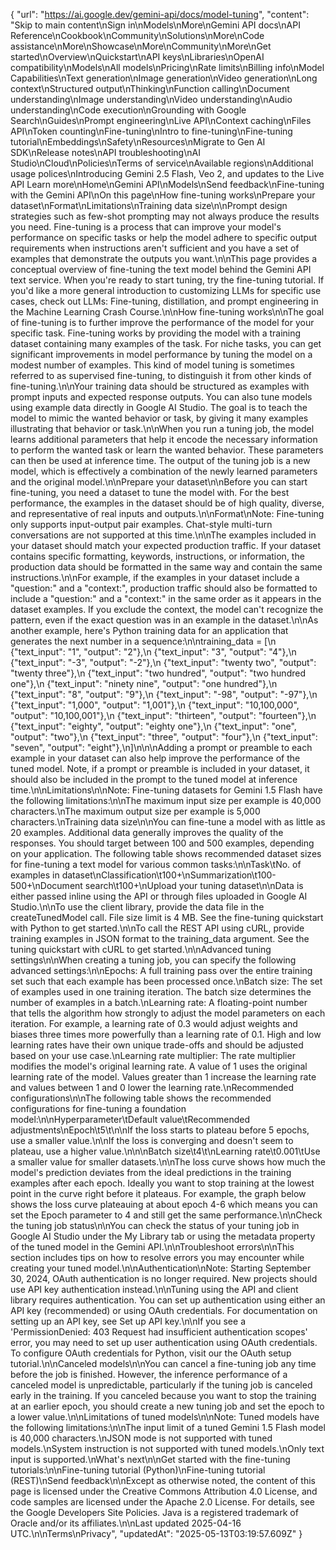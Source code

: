 {
  "url": "https://ai.google.dev/gemini-api/docs/model-tuning",
  "content": "Skip to main content\nSign in\nModels\nMore\nGemini API docs\nAPI Reference\nCookbook\nCommunity\nSolutions\nMore\nCode assistance\nMore\nShowcase\nMore\nCommunity\nMore\nGet started\nOverview\nQuickstart\nAPI keys\nLibraries\nOpenAI compatibility\nModels\nAll models\nPricing\nRate limits\nBilling info\nModel Capabilities\nText generation\nImage generation\nVideo generation\nLong context\nStructured output\nThinking\nFunction calling\nDocument understanding\nImage understanding\nVideo understanding\nAudio understanding\nCode execution\nGrounding with Google Search\nGuides\nPrompt engineering\nLive API\nContext caching\nFiles API\nToken counting\nFine-tuning\nIntro to fine-tuning\nFine-tuning tutorial\nEmbeddings\nSafety\nResources\nMigrate to Gen AI SDK\nRelease notes\nAPI troubleshooting\nAI Studio\nCloud\nPolicies\nTerms of service\nAvailable regions\nAdditional usage polices\nIntroducing Gemini 2.5 Flash, Veo 2, and updates to the Live API Learn more\nHome\nGemini API\nModels\nSend feedback\nFine-tuning with the Gemini API\nOn this page\nHow fine-tuning works\nPrepare your dataset\nFormat\nLimitations\nTraining data size\n\nPrompt design strategies such as few-shot prompting may not always produce the results you need. Fine-tuning is a process that can improve your model's performance on specific tasks or help the model adhere to specific output requirements when instructions aren't sufficient and you have a set of examples that demonstrate the outputs you want.\n\nThis page provides a conceptual overview of fine-tuning the text model behind the Gemini API text service. When you're ready to start tuning, try the fine-tuning tutorial. If you'd like a more general introduction to customizing LLMs for specific use cases, check out LLMs: Fine-tuning, distillation, and prompt engineering in the Machine Learning Crash Course.\n\nHow fine-tuning works\n\nThe goal of fine-tuning is to further improve the performance of the model for your specific task. Fine-tuning works by providing the model with a training dataset containing many examples of the task. For niche tasks, you can get significant improvements in model performance by tuning the model on a modest number of examples. This kind of model tuning is sometimes referred to as supervised fine-tuning, to distinguish it from other kinds of fine-tuning.\n\nYour training data should be structured as examples with prompt inputs and expected response outputs. You can also tune models using example data directly in Google AI Studio. The goal is to teach the model to mimic the wanted behavior or task, by giving it many examples illustrating that behavior or task.\n\nWhen you run a tuning job, the model learns additional parameters that help it encode the necessary information to perform the wanted task or learn the wanted behavior. These parameters can then be used at inference time. The output of the tuning job is a new model, which is effectively a combination of the newly learned parameters and the original model.\n\nPrepare your dataset\n\nBefore you can start fine-tuning, you need a dataset to tune the model with. For the best performance, the examples in the dataset should be of high quality, diverse, and representative of real inputs and outputs.\n\nFormat\nNote: Fine-tuning only supports input-output pair examples. Chat-style multi-turn conversations are not supported at this time.\n\nThe examples included in your dataset should match your expected production traffic. If your dataset contains specific formatting, keywords, instructions, or information, the production data should be formatted in the same way and contain the same instructions.\n\nFor example, if the examples in your dataset include a \"question:\" and a \"context:\", production traffic should also be formatted to include a \"question:\" and a \"context:\" in the same order as it appears in the dataset examples. If you exclude the context, the model can't recognize the pattern, even if the exact question was in an example in the dataset.\n\nAs another example, here's Python training data for an application that generates the next number in a sequence:\n\ntraining_data = [\n  {\"text_input\": \"1\", \"output\": \"2\"},\n  {\"text_input\": \"3\", \"output\": \"4\"},\n  {\"text_input\": \"-3\", \"output\": \"-2\"},\n  {\"text_input\": \"twenty two\", \"output\": \"twenty three\"},\n  {\"text_input\": \"two hundred\", \"output\": \"two hundred one\"},\n  {\"text_input\": \"ninety nine\", \"output\": \"one hundred\"},\n  {\"text_input\": \"8\", \"output\": \"9\"},\n  {\"text_input\": \"-98\", \"output\": \"-97\"},\n  {\"text_input\": \"1,000\", \"output\": \"1,001\"},\n  {\"text_input\": \"10,100,000\", \"output\": \"10,100,001\"},\n  {\"text_input\": \"thirteen\", \"output\": \"fourteen\"},\n  {\"text_input\": \"eighty\", \"output\": \"eighty one\"},\n  {\"text_input\": \"one\", \"output\": \"two\"},\n  {\"text_input\": \"three\", \"output\": \"four\"},\n  {\"text_input\": \"seven\", \"output\": \"eight\"},\n]\n\n\nAdding a prompt or preamble to each example in your dataset can also help improve the performance of the tuned model. Note, if a prompt or preamble is included in your dataset, it should also be included in the prompt to the tuned model at inference time.\n\nLimitations\n\nNote: Fine-tuning datasets for Gemini 1.5 Flash have the following limitations:\n\nThe maximum input size per example is 40,000 characters.\nThe maximum output size per example is 5,000 characters.\nTraining data size\n\nYou can fine-tune a model with as little as 20 examples. Additional data generally improves the quality of the responses. You should target between 100 and 500 examples, depending on your application. The following table shows recommended dataset sizes for fine-tuning a text model for various common tasks:\n\nTask\tNo. of examples in dataset\nClassification\t100+\nSummarization\t100-500+\nDocument search\t100+\nUpload your tuning dataset\n\nData is either passed inline using the API or through files uploaded in Google AI Studio.\n\nTo use the client library, provide the data file in the createTunedModel call. File size limit is 4 MB. See the fine-tuning quickstart with Python to get started.\n\nTo call the REST API using cURL, provide training examples in JSON format to the training_data argument. See the tuning quickstart with cURL to get started.\n\nAdvanced tuning settings\n\nWhen creating a tuning job, you can specify the following advanced settings:\n\nEpochs: A full training pass over the entire training set such that each example has been processed once.\nBatch size: The set of examples used in one training iteration. The batch size determines the number of examples in a batch.\nLearning rate: A floating-point number that tells the algorithm how strongly to adjust the model parameters on each iteration. For example, a learning rate of 0.3 would adjust weights and biases three times more powerfully than a learning rate of 0.1. High and low learning rates have their own unique trade-offs and should be adjusted based on your use case.\nLearning rate multiplier: The rate multiplier modifies the model's original learning rate. A value of 1 uses the original learning rate of the model. Values greater than 1 increase the learning rate and values between 1 and 0 lower the learning rate.\nRecommended configurations\n\nThe following table shows the recommended configurations for fine-tuning a foundation model:\n\nHyperparameter\tDefault value\tRecommended adjustments\nEpoch\t5\t\n\nIf the loss starts to plateau before 5 epochs, use a smaller value.\n\nIf the loss is converging and doesn't seem to plateau, use a higher value.\n\n\nBatch size\t4\t\nLearning rate\t0.001\tUse a smaller value for smaller datasets.\n\nThe loss curve shows how much the model's prediction deviates from the ideal predictions in the training examples after each epoch. Ideally you want to stop training at the lowest point in the curve right before it plateaus. For example, the graph below shows the loss curve plateauing at about epoch 4-6 which means you can set the Epoch parameter to 4 and still get the same performance.\n\nCheck the tuning job status\n\nYou can check the status of your tuning job in Google AI Studio under the My Library tab or using the metadata property of the tuned model in the Gemini API.\n\nTroubleshoot errors\n\nThis section includes tips on how to resolve errors you may encounter while creating your tuned model.\n\nAuthentication\nNote: Starting September 30, 2024, OAuth authentication is no longer required. New projects should use API key authentication instead.\n\nTuning using the API and client library requires authentication. You can set up authentication using either an API key (recommended) or using OAuth credentials. For documentation on setting up an API key, see Set up API key.\n\nIf you see a 'PermissionDenied: 403 Request had insufficient authentication scopes' error, you may need to set up user authentication using OAuth credentials. To configure OAuth credentials for Python, visit our the OAuth setup tutorial.\n\nCanceled models\n\nYou can cancel a fine-tuning job any time before the job is finished. However, the inference performance of a canceled model is unpredictable, particularly if the tuning job is canceled early in the training. If you canceled because you want to stop the training at an earlier epoch, you should create a new tuning job and set the epoch to a lower value.\n\nLimitations of tuned models\n\nNote: Tuned models have the following limitations:\n\nThe input limit of a tuned Gemini 1.5 Flash model is 40,000 characters.\nJSON mode is not supported with tuned models.\nSystem instruction is not supported with tuned models.\nOnly text input is supported.\nWhat's next\n\nGet started with the fine-tuning tutorials:\n\nFine-tuning tutorial (Python)\nFine-tuning tutorial (REST)\nSend feedback\n\nExcept as otherwise noted, the content of this page is licensed under the Creative Commons Attribution 4.0 License, and code samples are licensed under the Apache 2.0 License. For details, see the Google Developers Site Policies. Java is a registered trademark of Oracle and/or its affiliates.\n\nLast updated 2025-04-16 UTC.\n\nTerms\nPrivacy",
  "updatedAt": "2025-05-13T03:19:57.609Z"
}